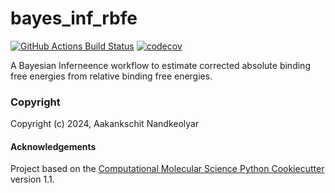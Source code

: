 bayes_inf_rbfe
==============================
[//]: # (Badges)
[![GitHub Actions Build Status](https://github.com/aakankschit/bayes_inf_rbfe/workflows/CI/badge.svg)](https://github.com/aakankschit/bayes_inf_rbfe/actions?query=workflow%3ACI)
[![codecov](https://codecov.io/gh/REPLACE_WITH_OWNER_ACCOUNT/bayes_inf_rbfe/branch/main/graph/badge.svg)](https://codecov.io/gh/REPLACE_WITH_OWNER_ACCOUNT/bayes_inf_rbfe/branch/main)


A Bayesian Inferneence workflow to estimate corrected absolute binding free energies from relative binding free energies.

### Copyright

Copyright (c) 2024, Aakankschit Nandkeolyar


#### Acknowledgements
 
Project based on the 
[Computational Molecular Science Python Cookiecutter](https://github.com/molssi/cookiecutter-cms) version 1.1.
